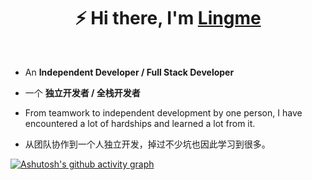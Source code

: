 <h1 align="center">⚡ Hi there, I'm <a href="https://lingmin.me/" target="_blank">Lingme</a></h1>

</br>

* An <b>Independent Developer / Full Stack Developer</b>

* 一个 <b>独立开发者 / 全栈开发者</b>

* From teamwork to independent development by one person, I have encountered a lot of hardships and learned a lot from it.

* 从团队协作到一个人独立开发，掉过不少坑也因此学习到很多。


[![Ashutosh's github activity graph](https://activity-graph.herokuapp.com/graph?username=lingme&theme=github&hide_title=true&hide_border=true&area=true&custom_title=Lingme's%20Activity&line=00000000&point=57bdda&bg_color=00000000)](https://www.lingmin.me)
